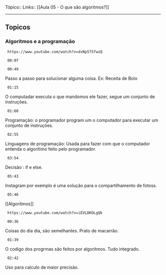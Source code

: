 Tópico::
Links:: [[Aula 05 - O que são algoritmos?]]

---

## Topicos

### Algoritmos e a programação

```timestamp-url 
 https://www.youtube.com/watch?v=dvNp575fwzQ
 ```

```timestamp 
 00:07
 ```

```timestamp 
 00:49
 ```
Passo a passo para solucionar alguma coisa. Ex: Receita de Bolo

```timestamp 
 01:15
 ```
O computadar executa o que mandomos ele fazer, segue um conjunto de instruções.

```timestamp 
 01:60
 ```
Programação: o programador program um o computador para executar um conjunto de instruções.

```timestamp 
 02:55
 ```
Linguagens de programação: Usada para fazer com que o computador entenda o algoritimo feito pelo programador.

```timestamp 
 03:54
 ```
Decisão : if e else.

```timestamp 
 05:43
 ```
Instagram por exemplo é uma solução para o compartilhamento de fotoss.

```timestamp 
 05:46
 ```


[[Algoritmos]]

```timestamp-url 
 https://www.youtube.com/watch?v=iEVLDKOLgQk
 ```

```timestamp 
 00:36
 ```
 Coisas do dia dia, são semelhantes.
 Prato de macarrão.
 
```timestamp 
 01:39
 ```
O codigo dos progrmas são feitos  por algoritmos.
Tudo integrado.

```timestamp 
 02:42
 ```
Uso para calculo de maior precisão.

